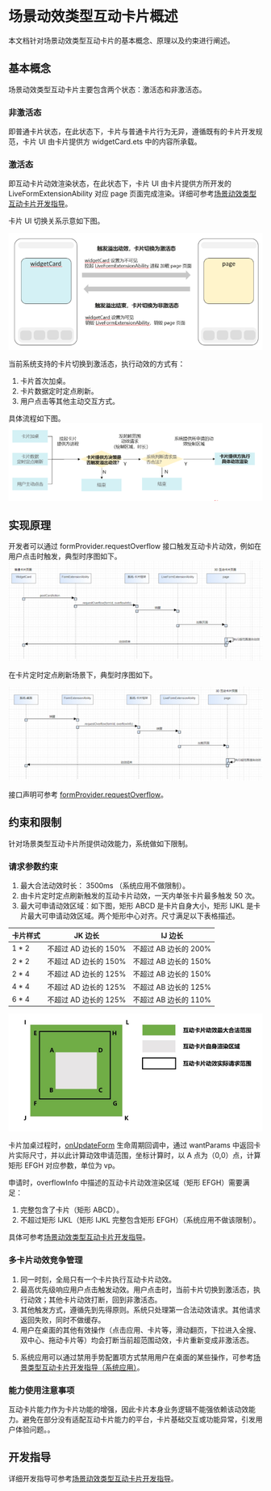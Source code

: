 # 场景动效类型互动卡片概述

本文档针对场景动效类型互动卡片的基本概念、原理以及约束进行阐述。

## 基本概念

场景动效类型互动卡片主要包含两个状态：激活态和非激活态。

### 非激活态

即普通卡片状态，在此状态下，卡片与普通卡片行为无异，遵循既有的卡片开发规范，卡片 UI 由卡片提供方 widgetCard.ets 中的内容所承载。

### 激活态

即互动卡片动效渲染状态，在此状态下，卡片 UI 由卡片提供方所开发的 LiveFormExtensionAbility 对应 page 页面完成渲染。详细可参考[场景动效类型互动卡片开发指导](arkts-ui-liveform-sceneanimation-development.md)。

卡片 UI 切换关系示意如下图。

![live-form-status-change.png](figures/live-form-status-change.png)

当前系统支持的卡片切换到激活态，执行动效的方式有：
1. 卡片首次加桌。
2. 卡片数据定时定点刷新。
3. 用户点击等其他主动交互方式。

具体流程如下图。
![live-form-judge.PNG](figures/live-form-judge.PNG)

## 实现原理

开发者可以通过 formProvider.requestOverflow 接口触发互动卡片动效，例如在用户点击时触发，典型时序图如下。
![live-form-click-timeline.png](figures/live-form-click-timeline.png)

在卡片定时定点刷新场景下，典型时序图如下。

![live-form-update-timeline.png](figures/live-form-update-timeline.png)

接口声明可参考 [formProvider.requestOverflow](../reference/apis-form-kit/js-apis-app-form-formProvider.md#formproviderrequestoverflow20)。

## 约束和限制

针对场景类型互动卡片所提供动效能力，系统做如下限制。

### 请求参数约束
1. 最大合法动效时长： 3500ms <!--Del-->（系统应用不做限制）<!--DelEnd-->。
2. 由卡片定时定点刷新触发的互动卡片动效，一天内单张卡片最多触发 50 次。
3. 最大可申请动效区域：如下图，矩形 ABCD 是卡片自身大小，矩形 IJKL 是卡片最大可申请动效区域。两个矩形中心对齐。尺寸满足以下表格描述。

| 卡片样式 | JK 边长 | IJ 边长 | 
| ------ | ------ | ---- |
| 1 * 2 | 不超过 AD 边长的 150% | 不超过 AB 边长的 200% |
| 2 * 2 | 不超过 AD 边长的 150% | 不超过 AB 边长的 150% |
| 2 * 4 | 不超过 AD 边长的 125% | 不超过 AB 边长的 150% |
| 4 * 4 | 不超过 AD 边长的 125% | 不超过 AB 边长的 125% |
| 6 * 4 | 不超过 AD 边长的 125% | 不超过 AB 边长的 110% |

![live-form-overflow-rule.png](figures/live-form-overflow-rule.png)

卡片加桌过程时，[onUpdateForm](../reference/apis-form-kit/js-apis-app-form-formExtensionAbility.md#formextensionabilityonupdateform) 生命周期回调中，通过 wantParams 中返回卡片实际尺寸，并以此计算动效申请范围，坐标计算时，以 A 点为（0,0）点，计算矩形 EFGH 对应参数，单位为 vp。

申请时，overflowInfo 中描述的互动卡片动效渲染区域（矩形 EFGH）需要满足：
1. 完整包含了卡片（矩形 ABCD）。
2. 不超过矩形 IJKL（矩形 IJKL 完整包含矩形 EFGH）<!--Del-->（系统应用不做该限制）<!--DelEnd-->。

具体可参考[场景动效类型互动卡片开发指导](arkts-ui-liveform-sceneanimation-development.md#动效申请与业务编排)。

### 多卡片动效竞争管理

1. 同一时刻，全局只有一个卡片执行互动卡片动效。
2. 最高优先级响应用户点击触发动效。用户点击时，当前卡片切换到激活态，执行动效；其他卡片动效打断，回到非激活态。
3. 其他触发方式，遵循先到先得原则。系统只处理第一合法动效请求。其他请求返回失败，同时不做缓存。
4. 用户在桌面的其他有效操作（点击应用、卡片等，滑动翻页，下拉进入全搜、双中心、拖动卡片等）均会打断当前超范围动效，卡片重新变成非激活态。
<!--Del-->
5. 系统应用可以通过禁用手势配置项方式禁用用户在桌面的某些操作，可参考[场景类型互动卡片开发指导（系统应用）](arkts-ui-liveform-sceneanimation-development-system.md)。
<!--DelEnd-->

### 能力使用注意事项
互动卡片能力作为卡片功能的增强，因此卡片本身业务逻辑不能强依赖该动效能力。避免在部分没有适配互动卡片能力的平台，卡片基础交互或功能异常，引发用户体验问题。。

## 开发指导

详细开发指导可参考[场景动效类型互动卡片开发指导](arkts-ui-liveform-sceneanimation-development.md)。